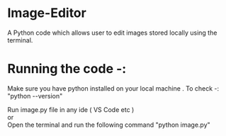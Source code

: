 # Image-Editor
A Python code which allows user to edit images stored locally using the terminal.

# Running the code -:
Make sure you have python installed on your local machine . To check -: "python --version"

Run image.py file in any ide ( VS Code etc )                 
                 or                 
Open the terminal and run the following command "python image.py"
